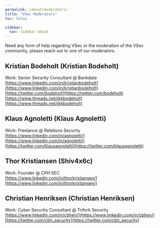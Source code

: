 ```yaml
---
permalink: /about/moderators/
title: "VSec Moderators"
toc: false

sidebar:
  nav: sidebar-about
---
```


Need any form of help regarding VSec or the moderation of the VSec community, please reach out to one of our moderators.

## Kristian Bodeholt (Kristian Bodeholt)
Work: Senior Security Consultant @ Bankdata  
[https://www.linkedin.com/in/kristianbodeholt](https://www.linkedin.com/in/kristianbodeholt)  
[https://twitter.com/bodeholt](https://twitter.com/bodeholt)  
[https://www.threads.net/@kbodeholt](https://www.threads.net/@kbodeholt)

## Klaus Agnoletti (Klaus Agnoletti)
Work: Freelance @ Relations Security  
[https://www.linkedin.com/in/agnoletti/](https://www.linkedin.com/in/agnoletti/)  
[https://twitter.com/klausagnoletti](https://twitter.com/klausagnoletti)  

## Thor Kristiansen (Shiv4x6c)
Work: Founder @ CPH:SEC  
[https://www.linkedin.com/in/thorkristiansen/](https://www.linkedin.com/in/thorkristiansen/)   

## Christian Henriksen (Christian Henriksen)
Work: Cyber Security Consultant @ Trifork Security
[https://www.linkedin.com/in/cbhen/](https://www.linkedin.com/in/cbhen/)
[https://twitter.com/cbh_security](https://twitter.com/cbh_security)
